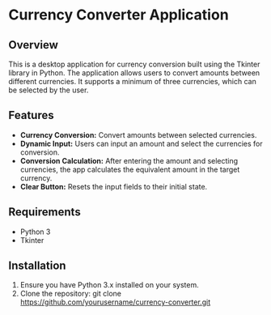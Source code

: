 # Currency Converter Application

## Overview
This is a desktop application for currency conversion built using the Tkinter library in Python. The application allows users to convert amounts between different currencies. It supports a minimum of three currencies, which can be selected by the user.

## Features
- **Currency Conversion:** Convert amounts between selected currencies.
- **Dynamic Input:** Users can input an amount and select the currencies for conversion.
- **Conversion Calculation:** After entering the amount and selecting currencies, the app calculates the equivalent amount in the target currency.
- **Clear Button:** Resets the input fields to their initial state.

## Requirements
- Python 3
- Tkinter

## Installation
1. Ensure you have Python 3.x installed on your system.
2. Clone the repository:
   git clone https://github.com/yourusername/currency-converter.git
